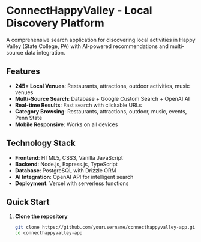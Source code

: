 # ConnectHappyValley - Local Discovery Platform
A comprehensive search application for discovering local activities in Happy Valley (State College, PA) with AI-powered recommendations and multi-source data integration.
## Features
- **245+ Local Venues**: Restaurants, attractions, outdoor activities, music venues
- **Multi-Source Search**: Database + Google Custom Search + OpenAI AI
- **Real-time Results**: Fast search with clickable URLs
- **Category Browsing**: Restaurants, attractions, outdoor, music, events, Penn State
- **Mobile Responsive**: Works on all devices
## Technology Stack
- **Frontend**: HTML5, CSS3, Vanilla JavaScript
- **Backend**: Node.js, Express.js, TypeScript
- **Database**: PostgreSQL with Drizzle ORM
- **AI Integration**: OpenAI API for intelligent search
- **Deployment**: Vercel with serverless functions
## Quick Start
1. **Clone the repository**
   ```bash
   git clone https://github.com/yourusername/connecthappyvalley-app.git
   cd connecthappyvalley-app

